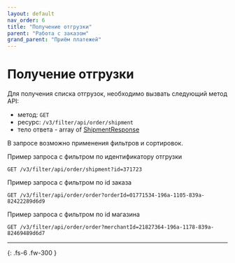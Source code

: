 ```yaml
---
layout: default
nav_order: 6
title: "Получение отгрузки"
parent: "Работа с заказом"
grand_parent: "Приём платежей"
---
```


# Получение отгрузки

Для получения списка отгрузок, необходимо вызвать следующий метод API:

- метод: `GET`
- ресурс: `/v3/filter/api/order/shipment`
- тело ответа - array of [ShipmentResponse](/docs/merchant/order/shipment_create/#shipmentresponse)

В запросе возможно применения фильтров и сортировок.

Пример запроса с фильтром по идентификатору отгрузки
```
GET /v3/filter/api/order/shipment?id=371723
```
Пример запроса с фильтром по id заказа
```
GET /v3/filter/api/order/order?orderId=01771534-196a-1105-839a-82422289d6d9
```

Пример запроса с фильтром по id магазина
```
GET /v3/filter/api/order/order?merchantId=21827364-196a-1178-839a-82469489d6d7
```

---

{: .fs-6 .fw-300 }
